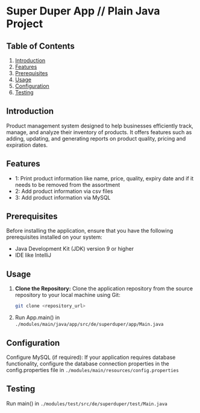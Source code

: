 # Super Duper App // Plain Java Project

## Table of Contents

1. [Introduction](#introduction)
2. [Features](#features)
3. [Prerequisites](#prerequisites)
4. [Usage](#usage)
5. [Configuration](#configuration)
6. [Testing](#testing)

## Introduction

Product management system designed to help businesses efficiently track,
manage, and analyze their inventory of products.
It offers features such as adding, updating, and generating reports on product quality, pricing
and expiration dates.

## Features

- 1: Print product information like name, price, quality, expiry date and if it needs to be removed from the assortment
- 2: Add product information via csv files
- 3: Add product information via MySQL

## Prerequisites
Before installing the application, ensure that you have the following prerequisites installed on your system:

- Java Development Kit (JDK) version 9 or higher
- IDE like IntelliJ

## Usage

1. **Clone the Repository:**
   Clone the application repository from the source repository to your local machine using Git:
   ```bash
   git clone <repository_url>
   
2. Run App.main() in `./modules/main/java/app/src/de/superduper/app/Main.java`

## Configuration

Configure MySQL (if required):
If your application requires database functionality,
configure the database connection properties in the config.properties file in `./modules/main/resources/config.properties`

## Testing

Run main() in `./modules/test/src/de/superduper/test/Main.java`
